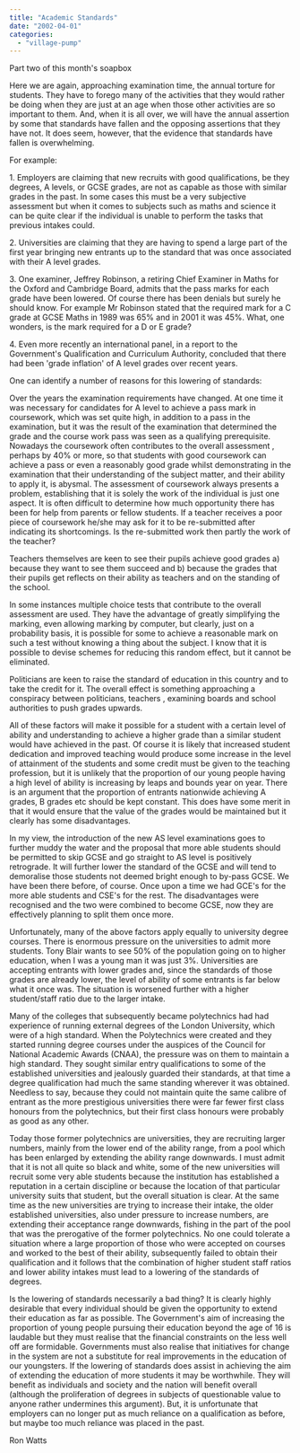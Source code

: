 ```yaml
---
title: "Academic Standards"
date: "2002-04-01"
categories: 
  - "village-pump"
---
```


Part two of this month's soapbox

Here we are again, approaching examination time, the annual torture for students. They have to forego many of the activities that they would rather be doing when they are just at an age when those other activities are so important to them. And, when it is all over, we will have the annual assertion by some that standards have fallen and the opposing assertions that they have not. It does seem, however, that the evidence that standards have fallen is overwhelming.

For example:

1\. Employers are claiming that new recruits with good qualifications, be they degrees, A levels, or GCSE grades, are not as capable as those with similar grades in the past. In some cases this must be a very subjective assessment but when it comes to subjects such as maths and science it can be quite clear if the individual is unable to perform the tasks that previous intakes could.

2\. Universities are claiming that they are having to spend a large part of the first year bringing new entrants up to the standard that was once associated with their A level grades.

3\. One examiner, Jeffrey Robinson, a retiring Chief Examiner in Maths for the Oxford and Cambridge Board, admits that the pass marks for each grade have been lowered. Of course there has been denials but surely he should know. For example Mr Robinson stated that the required mark for a C grade at GCSE Maths in 1989 was 65% and in 2001 it was 45%. What, one wonders, is the mark required for a D or E grade?

4\. Even more recently an international panel, in a report to the Government's Qualification and Curriculum Authority, concluded that there had been 'grade inflation' of A level grades over recent years.

One can identify a number of reasons for this lowering of standards:

Over the years the examination requirements have changed. At one time it was necessary for candidates for A level to achieve a pass mark in coursework, which was set quite high, in addition to a pass in the examination, but it was the result of the examination that determined the grade and the course work pass was seen as a qualifying prerequisite. Nowadays the coursework often contributes to the overall assessment , perhaps by 40% or more, so that students with good coursework can achieve a pass or even a reasonably good grade whilst demonstrating in the examination that their understanding of the subject matter, and their ability to apply it, is abysmal. The assessment of coursework always presents a problem, establishing that it is solely the work of the individual is just one aspect. It is often difficult to determine how much opportunity there has been for help from parents or fellow students. If a teacher receives a poor piece of coursework he/she may ask for it to be re-submitted after indicating its shortcomings. Is the re-submitted work then partly the work of the teacher?

Teachers themselves are keen to see their pupils achieve good grades a) because they want to see them succeed and b) because the grades that their pupils get reflects on their ability as teachers and on the standing of the school.

In some instances multiple choice tests that contribute to the overall assessment are used. They have the advantage of greatly simplifying the marking, even allowing marking by computer, but clearly, just on a probability basis, it is possible for some to achieve a reasonable mark on such a test without knowing a thing about the subject. I know that it is possible to devise schemes for reducing this random effect, but it cannot be eliminated.

Politicians are keen to raise the standard of education in this country and to take the credit for it. The overall effect is something approaching a conspiracy between politicians, teachers , examining boards and school authorities to push grades upwards.

All of these factors will make it possible for a student with a certain level of ability and understanding to achieve a higher grade than a similar student would have achieved in the past. Of course it is likely that increased student dedication and improved teaching would produce some increase in the level of attainment of the students and some credit must be given to the teaching profession, but it is unlikely that the proportion of our young people having a high level of ability is increasing by leaps and bounds year on year. There is an argument that the proportion of entrants nationwide achieving A grades, B grades etc should be kept constant. This does have some merit in that it would ensure that the value of the grades would be maintained but it clearly has some disadvantages.

In my view, the introduction of the new AS level examinations goes to further muddy the water and the proposal that more able students should be permitted to skip GCSE and go straight to AS level is positively retrograde. It will further lower the standard of the GCSE and will tend to demoralise those students not deemed bright enough to by-pass GCSE. We have been there before, of course. Once upon a time we had GCE's for the more able students and CSE's for the rest. The disadvantages were recognised and the two were combined to become GCSE, now they are effectively planning to split them once more.

Unfortunately, many of the above factors apply equally to university degree courses. There is enormous pressure on the universities to admit more students. Tony Blair wants to see 50% of the population going on to higher education, when I was a young man it was just 3%. Universities are accepting entrants with lower grades and, since the standards of those grades are already lower, the level of ability of some entrants is far below what it once was. The situation is worsened further with a higher student/staff ratio due to the larger intake.

Many of the colleges that subsequently became polytechnics had had experience of running external degrees of the London University, which were of a high standard. When the Polytechnics were created and they started running degree courses under the auspices of the Council for National Academic Awards (CNAA), the pressure was on them to maintain a high standard. They sought similar entry qualifications to some of the established universities and jealously guarded their standards, at that time a degree qualification had much the same standing wherever it was obtained. Needless to say, because they could not maintain quite the same calibre of entrant as the more prestigious universities there were far fewer first class honours from the polytechnics, but their first class honours were probably as good as any other.

Today those former polytechnics are universities, they are recruiting larger numbers, mainly from the lower end of the ability range, from a pool which has been enlarged by extending the ability range downwards. I must admit that it is not all quite so black and white, some of the new universities will recruit some very able students because the institution has established a reputation in a certain discipline or because the location of that particular university suits that student, but the overall situation is clear. At the same time as the new universities are trying to increase their intake, the older established universities, also under pressure to increase numbers, are extending their acceptance range downwards, fishing in the part of the pool that was the prerogative of the former polytechnics. No one could tolerate a situation where a large proportion of those who were accepted on courses and worked to the best of their ability, subsequently failed to obtain their qualification and it follows that the combination of higher student staff ratios and lower ability intakes must lead to a lowering of the standards of degrees.

Is the lowering of standards necessarily a bad thing? It is clearly highly desirable that every individual should be given the opportunity to extend their education as far as possible. The Government's aim of increasing the proportion of young people pursuing their education beyond the age of 16 is laudable but they must realise that the financial constraints on the less well off are formidable. Governments must also realise that initiatives for change in the system are not a substitute for real improvements in the education of our youngsters. If the lowering of standards does assist in achieving the aim of extending the education of more students it may be worthwhile. They will benefit as individuals and society and the nation will benefit overall (although the proliferation of degrees in subjects of questionable value to anyone rather undermines this argument). But, it is unfortunate that employers can no longer put as much reliance on a qualification as before, but maybe too much reliance was placed in the past.

Ron Watts
